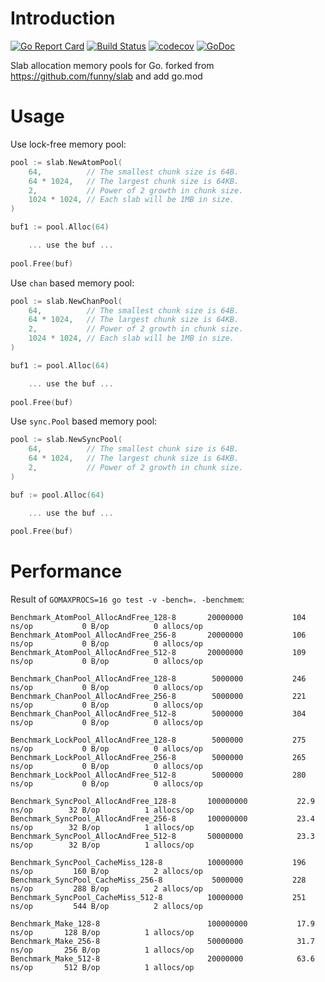 Introduction
============

[![Go Report Card](https://goreportcard.com/badge/github.com/funny/slab)](https://goreportcard.com/report/github.com/funny/slab)
[![Build Status](https://travis-ci.org/funny/slab.svg?branch=master)](https://travis-ci.org/funny/slab)
[![codecov](https://codecov.io/gh/funny/slab/branch/master/graph/badge.svg)](https://codecov.io/gh/funny/slab)
[![GoDoc](https://img.shields.io/badge/api-reference-blue.svg)](https://godoc.org/github.com/funny/slab)

Slab allocation memory pools for Go.
forked from https://github.com/funny/slab and add go.mod

Usage
=====

Use lock-free memory pool:

```go
pool := slab.NewAtomPool(
	64,          // The smallest chunk size is 64B.
	64 * 1024,   // The largest chunk size is 64KB.
	2,           // Power of 2 growth in chunk size.
	1024 * 1024, // Each slab will be 1MB in size.
)

buf1 := pool.Alloc(64)

    ... use the buf ...
	
pool.Free(buf)
```

Use `chan` based memory pool:

```go
pool := slab.NewChanPool(
	64,          // The smallest chunk size is 64B.
	64 * 1024,   // The largest chunk size is 64KB.
	2,           // Power of 2 growth in chunk size.
	1024 * 1024, // Each slab will be 1MB in size.
)

buf1 := pool.Alloc(64)

    ... use the buf ...
	
pool.Free(buf)
```

Use `sync.Pool` based memory pool:

```go
pool := slab.NewSyncPool(
	64,          // The smallest chunk size is 64B.
	64 * 1024,   // The largest chunk size is 64KB.
	2,           // Power of 2 growth in chunk size.
)

buf := pool.Alloc(64)

    ... use the buf ...
	
pool.Free(buf)
```

Performance
===========

Result of `GOMAXPROCS=16 go test -v -bench=. -benchmem`:

```
Benchmark_AtomPool_AllocAndFree_128-8   	20000000	       104 ns/op	       0 B/op	       0 allocs/op
Benchmark_AtomPool_AllocAndFree_256-8   	20000000	       106 ns/op	       0 B/op	       0 allocs/op
Benchmark_AtomPool_AllocAndFree_512-8   	20000000	       109 ns/op	       0 B/op	       0 allocs/op

Benchmark_ChanPool_AllocAndFree_128-8   	 5000000	       246 ns/op	       0 B/op	       0 allocs/op
Benchmark_ChanPool_AllocAndFree_256-8   	 5000000	       221 ns/op	       0 B/op	       0 allocs/op
Benchmark_ChanPool_AllocAndFree_512-8   	 5000000	       304 ns/op	       0 B/op	       0 allocs/op

Benchmark_LockPool_AllocAndFree_128-8   	 5000000	       275 ns/op	       0 B/op	       0 allocs/op
Benchmark_LockPool_AllocAndFree_256-8   	 5000000	       265 ns/op	       0 B/op	       0 allocs/op
Benchmark_LockPool_AllocAndFree_512-8   	 5000000	       280 ns/op	       0 B/op	       0 allocs/op

Benchmark_SyncPool_AllocAndFree_128-8   	100000000	        22.9 ns/op	      32 B/op	       1 allocs/op
Benchmark_SyncPool_AllocAndFree_256-8   	100000000	        23.4 ns/op	      32 B/op	       1 allocs/op
Benchmark_SyncPool_AllocAndFree_512-8   	50000000	        23.3 ns/op	      32 B/op	       1 allocs/op

Benchmark_SyncPool_CacheMiss_128-8      	10000000	       196 ns/op	     160 B/op	       2 allocs/op
Benchmark_SyncPool_CacheMiss_256-8      	 5000000	       228 ns/op	     288 B/op	       2 allocs/op
Benchmark_SyncPool_CacheMiss_512-8      	10000000	       251 ns/op	     544 B/op	       2 allocs/op

Benchmark_Make_128-8                    	100000000	        17.9 ns/op	     128 B/op	       1 allocs/op
Benchmark_Make_256-8                    	50000000	        31.7 ns/op	     256 B/op	       1 allocs/op
Benchmark_Make_512-8                    	20000000	        63.6 ns/op	     512 B/op	       1 allocs/op
